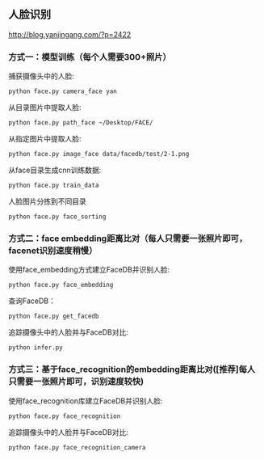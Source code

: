 ## 人脸识别
http://blog.yanjingang.com/?p=2422

### 方式一：模型训练（每个人需要300+照片）
捕获摄像头中的人脸:  
```
python face.py camera_face yan
```
从目录图片中提取人脸:  
```
python face.py path_face ~/Desktop/FACE/
```
从指定图片中提取人脸:  
```
python face.py image_face data/facedb/test/2-1.png
```
从face目录生成cnn训练数据:  
```
python face.py train_data
```
人脸图片分拣到不同目录
```
python face.py face_sorting
```
 

### 方式二：face embedding距离比对（每人只需要一张照片即可，facenet识别速度稍慢）
使用face_embedding方式建立FaceDB并识别人脸:  
```
python face.py face_embedding
```
查询FaceDB：       
```
python face.py get_facedb
```
追踪摄像头中的人脸并与FaceDB对比:  
```
python infer.py
```


### 方式三：基于face_recognition的embedding距离比对([推荐]每人只需要一张照片即可，识别速度较快)
使用face_recognition库建立FaceDB并识别人脸:  
```
python face.py face_recognition
```
追踪摄像头中的人脸并与FaceDB对比:  
```
python face.py face_recognition_camera
```

